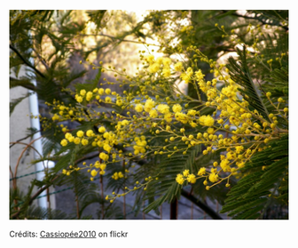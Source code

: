 ![Tiago](/images/2022-10-21.jpg)

Crédits: [Cassiopée2010](https://www.flickr.com/people/cmoi30/) on flickr
